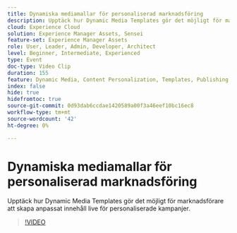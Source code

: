 ```yaml
---
title: Dynamiska mediamallar för personaliserad marknadsföring
description: Upptäck hur Dynamic Media Templates gör det möjligt för marknadsförare att skapa anpassat innehåll live för personaliserade kampanjer.
cloud: Experience Cloud
solution: Experience Manager Assets, Sensei
feature-set: Experience Manager Assets
role: User, Leader, Admin, Developer, Architect
level: Beginner, Intermediate, Experienced
type: Event
doc-type: Video Clip
duration: 155
feature: Dynamic Media, Content Personalization, Templates, Publishing
index: false
hide: true
hidefromtoc: true
source-git-commit: 0d93dab6ccdae1420589a00f3a46eef10bc16ec8
workflow-type: tm+mt
source-wordcount: '42'
ht-degree: 0%

---
```



# Dynamiska mediamallar för personaliserad marknadsföring

Upptäck hur Dynamic Media Templates gör det möjligt för marknadsförare att skapa anpassat innehåll live för personaliserade kampanjer.

>[!VIDEO](https://video.tv.adobe.com/v/3459241/?learn=on&enablevpops)
